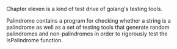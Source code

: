 Chapter eleven is a kind of test drive of golang's testing tools.

Palindrome contains a program for checking whether a string is a palindrome as well as a set of testing tools that generate random palindromes and non-palindromes in order to rigorously test the IsPalindrome function.
